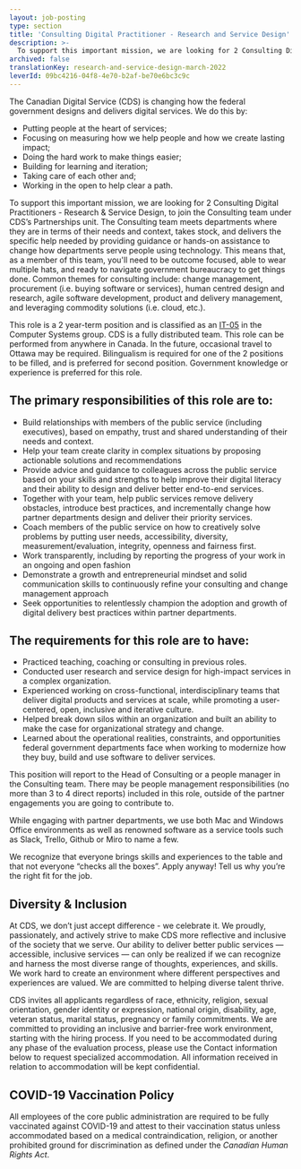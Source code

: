 ```yaml
---
layout: job-posting
type: section
title: 'Consulting Digital Practitioner - Research and Service Design'
description: >-
  To support this important mission, we are looking for 2 Consulting Digital Practitioners - Research and Service Design, to join the Consulting team under CDS’s Partnerships unit. The Consulting team meets departments where they are in terms of their needs and context, takes stock, and delivers the specific help needed by providing guidance or hands-on assistance to change how departments serve people using technology. 
archived: false
translationKey: research-and-service-design-march-2022
leverId: 09bc4216-04f8-4e70-b2af-be70e6bc3c9c
---
```


The Canadian Digital Service (CDS) is changing how the federal government designs and delivers digital services. We do this by:

- Putting people at the heart of services;
- Focusing on measuring how we help people and how we create lasting impact;
- Doing the hard work to make things easier;
- Building for learning and iteration;
- Taking care of each other and;
- Working in the open to help clear a path. 

To support this important mission, we are looking for 2 Consulting Digital Practitioners - Research & Service Design, to join the Consulting team under CDS’s Partnerships unit. The Consulting team meets departments where they are in terms of their needs and context, takes stock, and delivers the specific help needed by providing guidance or hands-on assistance to change how departments serve people using technology. This means that, as a member of this team, you'll need to be outcome focused, able to wear multiple hats, and ready to navigate government bureaucracy to get things done. Common themes for consulting include: change management, procurement (i.e. buying software or services), human centred design and research, agile software development, product and delivery management, and leveraging commodity solutions (i.e. cloud, etc.).

This role is a 2 year-term position and is classified as an [IT-05](https://www.tbs-sct.gc.ca/agreements-conventions/view-visualiser-eng.aspx?id=1#tocxx327633)  in the Computer Systems group. CDS is a fully distributed team. This role can be performed from anywhere in Canada. In the future, occasional travel to Ottawa may be required. Bilingualism is required for one of the 2 positions to be filled, and is preferred for second position. Government knowledge or experience is preferred for this role.

## The primary responsibilities of this role are to: 

- Build relationships with members of the public service (including executives), based on empathy, trust and shared  understanding of their needs and context.
- Help your team create clarity in complex situations by proposing actionable solutions and recommendations
- Provide advice and guidance to colleagues across the public service  based on your skills and strengths to help improve their digital literacy and their ability to design and deliver better end-to-end services. 
- Together with your team, help public services remove delivery obstacles, introduce best practices, and incrementally change how partner departments design and deliver their priority services.
- Coach members of the public service  on how to creatively solve problems by putting user needs, accessibility, diversity, measurement/evaluation, integrity, openness and fairness first.
- Work transparently, including by reporting the progress of your work in an ongoing and open fashion 
- Demonstrate a growth and entrepreneurial mindset and solid communication skills to continuously refine your consulting and change management approach 
- Seek opportunities to relentlessly champion the adoption and growth of digital delivery best practices within partner departments.

## The requirements for this role are to have: 

- Practiced teaching, coaching or consulting in previous roles.  
- Conducted user research and service design for high-impact services in a complex organization. 
- Experienced working on cross-functional, interdisciplinary teams that deliver digital products and services at scale, while promoting a user-centered, open, inclusive and iterative culture. 
- Helped break down silos within an organization and built an ability to make the case for organizational strategy and change.
- Learned about the operational realities, constraints, and opportunities federal government departments face when working to modernize how they buy, build and use software to deliver services. 

This position will report to the Head of Consulting or a people manager in the Consulting team. There may be people management responsibilities (no more than 3 to 4 direct reports) included in this role, outside of the partner engagements you are going to contribute to.  

While engaging with partner departments, we use both Mac and Windows Office environments as well as renowned software as a service tools such as Slack, Trello, Github or Miro to name a few. 

We recognize that everyone brings skills and experiences to the table and that not everyone “checks all the boxes”. Apply anyway! Tell us why you’re the right fit for the job.

## Diversity & Inclusion

At CDS, we don’t just accept difference - we celebrate it. We proudly, passionately, and actively strive to make CDS more reflective and inclusive of the society that we serve. Our ability to deliver better public services — accessible, inclusive services — can only be realized if we can recognize and harness the most diverse range of thoughts, experiences, and skills. We work hard to create an environment where different perspectives and experiences are valued. We are committed to helping diverse talent thrive.

CDS invites all applicants regardless of race, ethnicity, religion, sexual orientation, gender identity or expression, national origin, disability, age, veteran status, marital status, pregnancy or family commitments. We are committed to providing an inclusive and barrier-free work environment, starting with the hiring process. If you need to be accommodated during any phase of the evaluation process, please use the Contact information below to request specialized accommodation. All information received in relation to accommodation will be kept confidential.

## COVID-19 Vaccination Policy

All employees of the core public administration are required to be fully vaccinated against COVID-19 and attest to their vaccination status unless accommodated based on a medical contraindication, religion, or another prohibited ground for discrimination as defined under the *Canadian Human Rights Act*.

